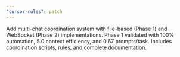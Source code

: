 ```yaml
---
"cursor-rules": patch
---
```


Add multi-chat coordination system with file-based (Phase 1) and WebSocket (Phase 2) implementations. Phase 1 validated with 100% automation, 5.0 context efficiency, and 0.67 prompts/task. Includes coordination scripts, rules, and complete documentation.

